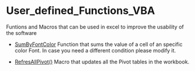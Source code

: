 # User_defined_Functions_VBA
Funtions and Macros that can be used in excel to improve the usability of the software


- [SumByFontColor](https://github.com/carloscastillom/User_defined_Functions_VBA/blob/main/SumbyFontColor.bas)
Function that sums the value of a cell of an specific color Font. In case you need a different condition please modify it.


- [RefresAllPivot()](https://github.com/carloscastillom/User_defined_Functions_VBA/blob/main/RefreshAllPivotTables.bas)
Macro that updates all the Pivot tables in the workbook.

